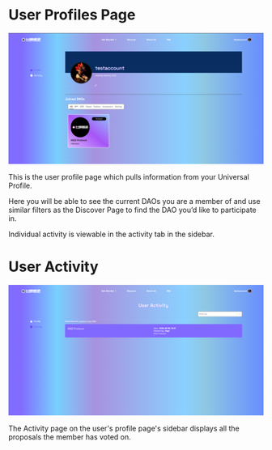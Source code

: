 # User Profiles Page

![6-1](./img/step-06-user-profile-page/Profile_Page_1.png)

This is the user profile page which pulls information from your Universal Profile. 

Here you will be able to see the current DAOs you are a member of and use similar filters as the Discover Page to find the DAO you’d like to participate in.

Individual activity is viewable in the activity tab in the sidebar. 

# User Activity

![6-2](./img/step-06-user-profile-page/Profile_Page_2.png)

The Activity page on the user's profile page's sidebar displays all the proposals the member has voted on. 